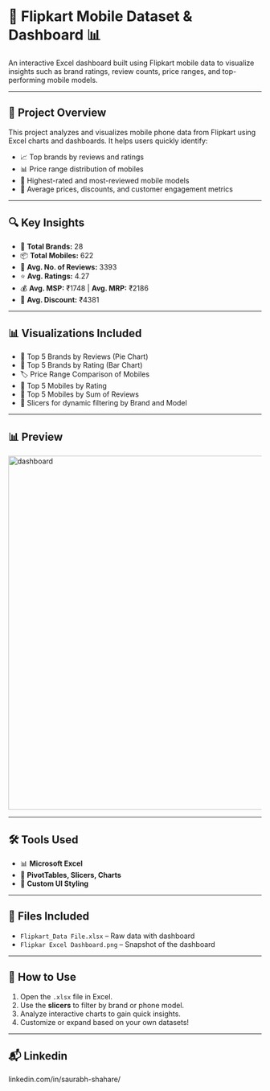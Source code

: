 # 📱 Flipkart Mobile Dataset & Dashboard 📊

An interactive Excel dashboard built using Flipkart mobile data to visualize insights such as brand ratings, review counts, price ranges, and top-performing mobile models.

---

## 📂 Project Overview

This project analyzes and visualizes mobile phone data from Flipkart using Excel charts and dashboards. It helps users quickly identify:
- 📈 Top brands by reviews and ratings
- 📊 Price range distribution of mobiles
- 🌟 Highest-rated and most-reviewed mobile models
- 💸 Average prices, discounts, and customer engagement metrics

---

## 🔍 Key Insights

- 📌 **Total Brands:** 28  
- 📦 **Total Mobiles:** 622  
- 💬 **Avg. No. of Reviews:** 3393  
- ⭐ **Avg. Ratings:** 4.27  
- 💰 **Avg. MSP:** ₹1748 | **Avg. MRP:** ₹2186  
- 🤑 **Avg. Discount:** ₹4381  

---

## 📊 Visualizations Included

- 🥇 Top 5 Brands by Reviews (Pie Chart)
- 🌟 Top 5 Brands by Rating (Bar Chart)
- 🏷️ Price Range Comparison of Mobiles
- 📱 Top 5 Mobiles by Rating
- 💬 Top 5 Mobiles by Sum of Reviews
- 📌 Slicers for dynamic filtering by Brand and Model

---

## 📊 Preview
<img width="1632" height="704" alt="dashboard" src="https://github.com/user-attachments/assets/138b0720-ba5c-4a2f-b16d-cf086d836c92" />


---

## 🛠️ Tools Used

- 📊 **Microsoft Excel**
- 🧮 **PivotTables, Slicers, Charts**
- 🎨 **Custom UI Styling**

---

## 📁 Files Included

- `Flipkart_Data File.xlsx` – Raw data with dashboard
- `Flipkar Excel Dashboard.png` – Snapshot of the dashboard

---

## 🧠 How to Use

1. Open the `.xlsx` file in Excel.
2. Use the **slicers** to filter by brand or phone model.
3. Analyze interactive charts to gain quick insights.
4. Customize or expand based on your own datasets!

---

## 📬 Linkedin
linkedin.com/in/saurabh-shahare/
